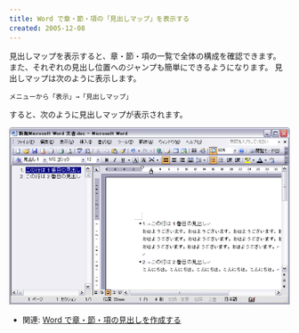 ```yaml
---
title: Word で章・節・項の「見出しマップ」を表示する
created: 2005-12-08
---
```



見出しマップを表示すると、章・節・項の一覧で全体の構成を確認できます。
また、それぞれの見出し位置へのジャンプも簡単にできるようになります。
見出しマップは次のように表示します。

```
メニューから「表示」→「見出しマップ」
```

すると、次のように見出しマップが表示されます。

![chapter-map.png](./chapter-map.png)

- 関連: [Word で章・節・項の見出しを作成する](./create-chapter.html)

